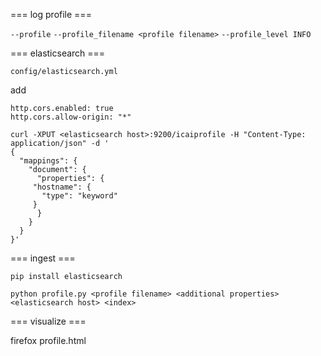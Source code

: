 === log profile ===

`--profile` `--profile_filename <profile filename>` `--profile_level INFO`

=== elasticsearch ===

`config/elasticsearch.yml`

add

```
http.cors.enabled: true
http.cors.allow-origin: "*"
```

```
curl -XPUT <elasticsearch host>:9200/icaiprofile -H "Content-Type: application/json" -d '
{
  "mappings": {
    "document": {
      "properties": {
	 "hostname": {
	   "type": "keyword"
	 }
      }
    }
  }
}'
```
=== ingest ===

```
pip install elasticsearch
```

```
python profile.py <profile filename> <additional properties> <elasticsearch host> <index>
```

=== visualize ===

firefox profile.html

	

